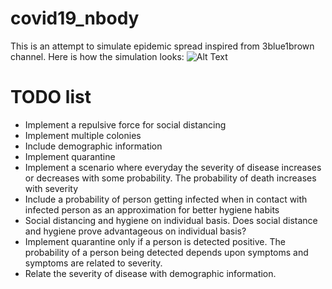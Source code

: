 # covid19_nbody
This is an attempt to simulate epidemic spread inspired from 3blue1brown channel.
Here is how the simulation looks:
![Alt Text](./covid19.gif)


# TODO list
* Implement a repulsive force for social distancing
* Implement multiple colonies
* Include demographic information
* Implement quarantine
* Implement a scenario where everyday the severity of disease increases or decreases with some probability.  The probability of death increases with severity
* Include a probability of person getting infected when in contact with infected person as an approximation for better hygiene habits
* Social distancing and hygiene on individual basis. Does social distance and hygiene prove advantageous on individual basis?
* Implement quarantine only if a person is detected positive. The probability of a person being detected depends upon symptoms and symptoms are related to severity. 
* Relate the severity of disease with demographic information. 
